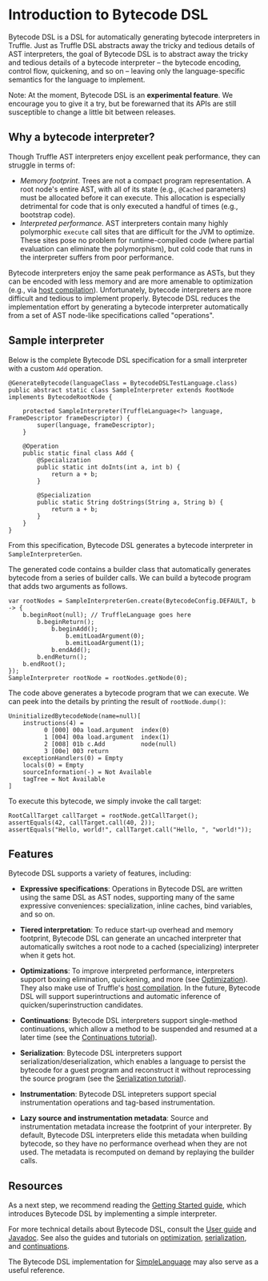 # Introduction to Bytecode DSL

Bytecode DSL is a DSL for automatically generating bytecode interpreters in Truffle. Just as Truffle DSL abstracts away the tricky and tedious details of AST interpreters, the goal of Bytecode DSL is to abstract away the tricky and tedious details of a bytecode interpreter – the bytecode encoding, control flow, quickening, and so on – leaving only the language-specific semantics for the language to implement.

Note: At the moment, Bytecode DSL is an **experimental feature**. We encourage you to give it a try, but be forewarned that its APIs are still susceptible to change a little bit between releases.

## Why a bytecode interpreter?

Though Truffle AST interpreters enjoy excellent peak performance, they can struggle in terms of:

- *Memory footprint*. Trees are not a compact program representation. A root node's entire AST, with all of its state (e.g., `@Cached` parameters) must be allocated before it can execute. This allocation is especially detrimental for code that is only executed a handful of times (e.g., bootstrap code).
- *Interpreted performance*. AST interpreters contain many highly polymorphic `execute` call sites that are difficult for the JVM to optimize. These sites pose no problem for runtime-compiled code (where partial evaluation can eliminate the polymorphism), but cold code that runs in the interpreter suffers from poor performance.

Bytecode interpreters enjoy the same peak performance as ASTs, but they can be encoded with less memory and are more amenable to optimization (e.g., via [host compilation](../HostCompilation.md)). Unfortunately, bytecode interpreters are more difficult and tedious to implement properly. Bytecode DSL reduces the implementation effort by generating a bytecode interpreter automatically from a set of AST node-like specifications called "operations".

## Sample interpreter

Below is the complete Bytecode DSL specification for a small interpreter with a custom `Add` operation.
```
@GenerateBytecode(languageClass = BytecodeDSLTestLanguage.class)
public abstract static class SampleInterpreter extends RootNode implements BytecodeRootNode {

    protected SampleInterpreter(TruffleLanguage<?> language, FrameDescriptor frameDescriptor) {
        super(language, frameDescriptor);
    }

    @Operation
    public static final class Add {
        @Specialization
        public static int doInts(int a, int b) {
            return a + b;
        }

        @Specialization
        public static String doStrings(String a, String b) {
            return a + b;
        }
    }
}
```

From this specification, Bytecode DSL generates a bytecode interpreter in `SampleInterpreterGen`.

The generated code contains a builder class that automatically generates bytecode from a series of builder calls. We can build a bytecode program that adds two arguments as follows.

```
var rootNodes = SampleInterpreterGen.create(BytecodeConfig.DEFAULT, b -> {
    b.beginRoot(null); // TruffleLanguage goes here
        b.beginReturn();
            b.beginAdd();
                b.emitLoadArgument(0);
                b.emitLoadArgument(1);
            b.endAdd();
        b.endReturn();
    b.endRoot();
});
SampleInterpreter rootNode = rootNodes.getNode(0);
```

The code above generates a bytecode program that we can execute. We can peek into the details by printing the result of `rootNode.dump()`:

```
UninitializedBytecodeNode(name=null)[
    instructions(4) =
          0 [000] 00a load.argument  index(0)
          1 [004] 00a load.argument  index(1)
          2 [008] 01b c.Add          node(null)
          3 [00e] 003 return
    exceptionHandlers(0) = Empty
    locals(0) = Empty
    sourceInformation(-) = Not Available
    tagTree = Not Available
]
```

To execute this bytecode, we simply invoke the call target:

```
RootCallTarget callTarget = rootNode.getCallTarget();
assertEquals(42, callTarget.call(40, 2));
assertEquals("Hello, world!", callTarget.call("Hello, ", "world!"));
```

## Features

Bytecode DSL supports a variety of features, including:

- **Expressive specifications**: Operations in Bytecode DSL are written using the same DSL as AST nodes, supporting many of the same expressive conveniences: specialization, inline caches, bind variables, and so on.

- **Tiered interpretation**: To reduce start-up overhead and memory footprint, Bytecode DSL can generate an uncached interpreter that automatically switches a root node to a cached (specializing) interpreter when it gets hot.

- **Optimizations**: To improve interpreted performance, interpreters support boxing elimination, quickening, and more (see [Optimization](Optimization.md)). They also make use of Truffle's [host compilation](../HostCompilation.md). In the future, Bytecode DSL will support superintructions and automatic inference of quicken/superinstruction candidates.

- **Continuations**: Bytecode DSL interpreters support single-method continuations, which allow a method to be suspended and resumed at a later time (see the [Continuations tutorial][continuations]).

- **Serialization**: Bytecode DSL interpreters support serialization/deserialization, which enables a language to persist the bytecode for a guest program and reconstruct it without reprocessing the source program (see the [Serialization tutorial][serialization]).

- **Instrumentation**: Bytecode DSL intepreters support special instrumentation operations and tag-based instrumentation.

- **Lazy source and instrumentation metadata**: Source and instrumentation metadata increase the footprint of your interpreter. By default, Bytecode DSL interpreters elide this metadata when building bytecode, so they have no performance overhead when they are not used. The metadata is recomputed on demand by replaying the builder calls.

## Resources

As a next step, we recommend reading the [Getting Started guide](https://github.com/oracle/graal/blob/master/truffle/src/com.oracle.truffle.api.bytecode.test/src/com/oracle/truffle/api/bytecode/test/examples/GettingStarted.java), which introduces Bytecode DSL by implementing a simple interpreter.

For more technical details about Bytecode DSL, consult the [User guide](UserGuide.md) and [Javadoc](https://www.graalvm.org/truffle/javadoc/com/oracle/truffle/api/bytecode/package-summary.html).
See also the guides and tutorials on [optimization](Optimization.md), [serialization][serialization], and [continuations][continuations].

The Bytecode DSL implementation for [SimpleLanguage](https://github.com/oracle/graal/blob/master/truffle/src/com.oracle.truffle.sl/src/com/oracle/truffle/sl/bytecode/SLBytecodeRootNode.java) may also serve as a useful reference.


[serialization]: https://github.com/oracle/graal/blob/master/truffle/src/com.oracle.truffle.api.bytecode.test/src/com/oracle/truffle/api/bytecode/test/examples/SerializationTutorial.java
[continuations]: https://github.com/oracle/graal/blob/master/truffle/src/com.oracle.truffle.api.bytecode.test/src/com/oracle/truffle/api/bytecode/test/examples/ContinuationsTutorial.java